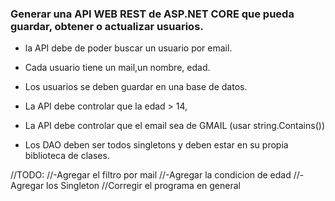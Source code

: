 ### Generar una API WEB REST de ASP.NET CORE que pueda guardar, obtener o actualizar usuarios.
-  la API debe de poder buscar un usuario por email.

- Cada usuario tiene un mail,un nombre, edad.
- Los usuarios se deben guardar en una base de datos.
- La API debe controlar que la edad > 14,
- La API debe controlar que el email sea de GMAIL (usar string.Contains())
- Los DAO deben ser todos singletons y deben estar en su propia biblioteca de clases.

//TODO: 
//-Agregar el filtro por mail
//-Agregar la condicion de edad
//-Agregar los Singleton
//Corregir el programa en general